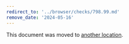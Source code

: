 ```yaml
---
redirect_to: '../browser/checks/798.99.md'
remove_date: '2024-05-16'
---
```


This document was moved to [another location](../browser/checks/798.99.md).

<!-- This redirect file can be deleted after 2024-05-16. -->
<!-- Redirects that point to other docs in the same project expire in three months. -->
<!-- Redirects that point to docs in a different project or site (for example, link is not relative and starts with `https:`) expire in one year. -->
<!-- Before deletion, see: https://docs.gitlab.com/ee/development/documentation/redirects.html -->
